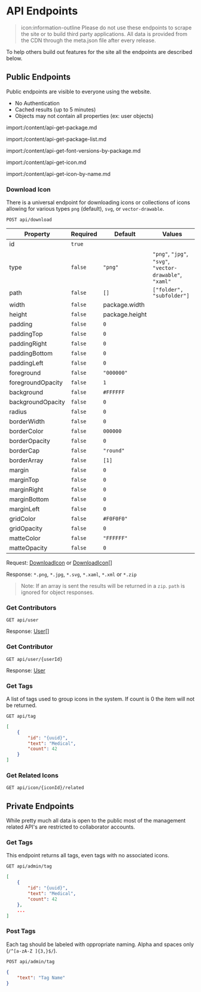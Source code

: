 # API Endpoints

<blockquote class="alert alert-danger">
  icon:information-outline Please do not use these endpoints to scrape the site or to build third party applications. All data is provided from the CDN through the meta.json file after every release.
</blockquote>

To help others build out features for the site all the endpoints are described below.

## Public Endpoints

Public endpoints are visible to everyone using the website.

- No Authentication
- Cached results (up to 5 minutes)
- Objects may not contain all properties (ex: user objects)

import:/content/api-get-package.md

import:/content/api-get-package-list.md

import:/content/api-get-font-versions-by-package.md

import:/content/api-get-icon.md

import:/content/api-get-icon-by-name.md

### Download Icon

There is a universal endpoint for downloading icons or collections of icons allowing for various types `png` (default), `svg`, or `vector-drawable`.

```text
POST api/download
```

| Property          | Required | Default        | Values                                |
| ------------------|----------|----------------|---------------------------------------|
| id                | `true`   |                |                                       |
| type              | `false`  | `"png"`        | `"png"`, `"jpg"`, `"svg"`, `"vector-drawable"`, `"xaml"` |
| path              | `false`  | `[]`           | `["folder", "subfolder"]`                     |
| width             | `false`  | package.width  |  |
| height            | `false`  | package.height |  |
| padding           | `false`  | `0`            |  |
| paddingTop        | `false`  | `0`            |  |
| paddingRight      | `false`  | `0`            |  |
| paddingBottom     | `false`  | `0`            |  |
| paddingLeft       | `false`  | `0`            |  |
| foreground        | `false`  | `"000000"`     |  |
| foregroundOpacity | `false`  | `1`            |  |
| background        | `false`  | `#FFFFFF`      |  |
| backgroundOpacity | `false`  | `0`            |  |
| radius            | `false`  | `0`            |  |
| borderWidth       | `false`  | `0`            |  |
| borderColor       | `false`  | `000000`       |  |
| borderOpacity     | `false`  | `0`            |  |
| borderCap         | `false`  | `"round"`      |  |
| borderArray       | `false`  | `[1]`          |  |
| margin            | `false`  | `0`            |  |
| marginTop         | `false`  | `0`            |  |
| marginRight       | `false`  | `0`            |  |
| marginBottom      | `false`  | `0`            |  |
| marginLeft        | `false`  | `0`            |  |
| gridColor         | `false`  | `#F0F0F0"`     |  |
| gridOpacity       | `false`  | `0`            |  |
| matteColor        | `false`  | `"FFFFFF"`     |  |
| matteOpacity      | `false`  | `0`            |  |

Request: [DownloadIcon](/contribute/site/api/data#downloadicon) or [DownloadIcon](/contribute/site/api/data#downloadicon)[]

Response: `*.png`, `*.jpg`, `*.svg`, `*.xaml`, `*.xml` or `*.zip`

> Note: If an array is sent the results will be returned in a `zip`. `path` is ignored for object responses.

### Get Contributors

```text
GET api/user
```

Response: [User](/contribute/site/api/data#user)[]

### Get Contributor

```text
GET api/user/{userId}
```

Response: [User](/contribute/site/api/data#user)

### Get Tags

A list of tags used to group icons in the system. If count is 0 the item will not be returned.

```text
GET api/tag
```

```json
[
    {
        "id": "{uuid}",
        "text": "Medical",
        "count": 42
    }
]
```

### Get Related Icons

```text
GET api/icon/{iconId}/related
```

## Private Endpoints

While pretty much all data is open to the public most of the management related API's are restricted to collaborator accounts.

### Get Tags

This endpoint returns all tags, even tags with no associated icons.

```text
GET api/admin/tag
```

```json
[
    {
        "id": "{uuid}",
        "text": "Medical",
        "count": 42
    },
    ...
]
```

### Post Tags

Each tag should be labeled with oppropriate naming. Alpha and spaces only (`/^[a-zA-Z ]{3,}$/`).

```text
POST api/admin/tag
```

```json
{
    "text": "Tag Name"
}
```

